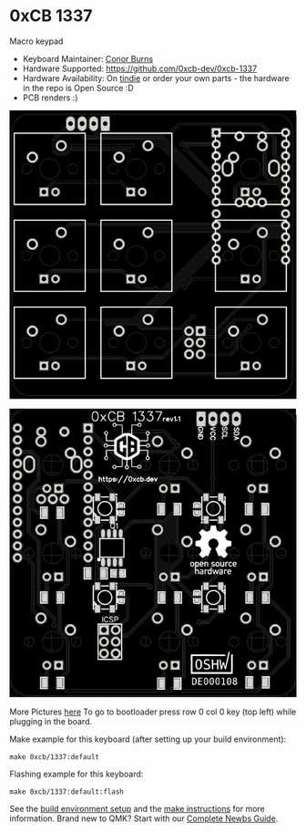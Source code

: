 # 0xCB 1337

Macro keypad

* Keyboard Maintainer: [Conor Burns](https://github.com/conor-burns)
* Hardware Supported: https://github.com/0xcb-dev/0xcb-1337
* Hardware Availability: On [tindie](https://www.tindie.com/products/0xcb/0xcb-1337-a-customizable-macro-keyboard-with-qmk/) or order your own parts - the hardware in the repo is Open Source :D
* PCB renders :)

![](https://github.com/0xcb-dev/0xcb-1337/blob/main/PCB/toppcb.png)

![](https://github.com/0xcb-dev/0xcb-1337/blob/main/PCB/bottompcb.png)

More Pictures [here](https://0xcb.dev/1337/)
To go to bootloader press row 0 col 0 key (top left) while plugging in the board.

Make example for this keyboard (after setting up your build environment):

    make 0xcb/1337:default

Flashing example for this keyboard:

    make 0xcb/1337:default:flash

See the [build environment setup](https://docs.qmk.fm/#/getting_started_build_tools) and the [make instructions](https://docs.qmk.fm/#/getting_started_make_guide) for more information. Brand new to QMK? Start with our [Complete Newbs Guide](https://docs.qmk.fm/#/newbs).
